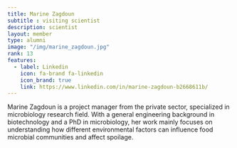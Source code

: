 ```yaml
---
title: Marine Zagdoun
subtitle : visiting scientist
description: scientist
layout: member
type: alumni
image: "/img/marine_zagdoun.jpg"
rank: 13
features:
  - label: Linkedin
    icon: fa-brand fa-linkedin
    icon_brand: true
    link: https://www.linkedin.com/in/marine-zagdoun-b2668611b/
---
```


Marine Zagdoun is a project manager from the private sector, specialized in microbiology research field. With a general engineering background in biotechnology and a PhD in microbiology, her work mainly focuses on understanding how different environmental factors can influence food microbial communities and affect spoilage. 

